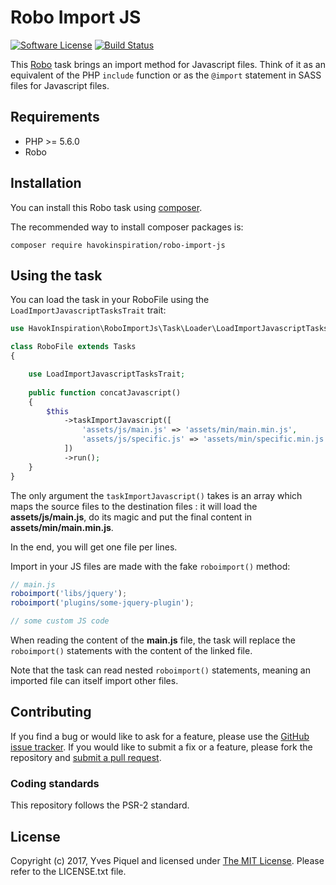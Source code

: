 # Robo Import JS

[![Software License](https://img.shields.io/badge/license-MIT-brightgreen.svg?style=flat-square)](LICENSE.txt)
[![Build Status](https://travis-ci.org/HavokInspiration/robo-import-js.svg?branch=master)](https://travis-ci.org/HavokInspiration/robo-import-js)

This [Robo](https://github.com/consolidation/robo) task brings an import method for Javascript files. Think of it as an equivalent of the PHP `include` function or as the `@import` statement in SASS files for Javascript files. 

## Requirements

- PHP >= 5.6.0
- Robo

## Installation

You can install this Robo task using [composer](http://getcomposer.org).

The recommended way to install composer packages is:

```
composer require havokinspiration/robo-import-js
```

## Using the task

You can load the task in your RoboFile using the `LoadImportJavascriptTasksTrait` trait:

```php
use HavokInspiration\RoboImportJs\Task\Loader\LoadImportJavascriptTasksTrait;

class RoboFile extends Tasks
{

    use LoadImportJavascriptTasksTrait;
    
    public function concatJavascript()
    {
        $this
            ->taskImportJavascript([
                'assets/js/main.js' => 'assets/min/main.min.js',
                'assets/js/specific.js' => 'assets/min/specific.min.js',
            ])
            ->run();
    }
}
```

The only argument the `taskImportJavascript()` takes is an array which maps the source files to the destination files : it will load the **assets/js/main.js**, do its magic and put the final content in **assets/min/main.min.js**.

In the end, you will get one file per lines. 

Import in your JS files are made with the fake `roboimport()` method:

```javascript
// main.js
roboimport('libs/jquery');
roboimport('plugins/some-jquery-plugin');

// some custom JS code
```

When reading the content of the **main.js** file, the task will replace the `roboimport()` statements with the content of the linked file.

Note that the task can read nested `roboimport()` statements, meaning an imported file can itself import other files.

## Contributing

If you find a bug or would like to ask for a feature, please use the [GitHub issue tracker](https://github.com/HavokInspiration/robo-import-js/issues).
If you would like to submit a fix or a feature, please fork the repository and [submit a pull request](https://github.com/HavokInspiration/robo-import-js/pulls).

### Coding standards

This repository follows the PSR-2 standard. 

## License

Copyright (c) 2017, Yves Piquel and licensed under [The MIT License](http://opensource.org/licenses/mit-license.php).
Please refer to the LICENSE.txt file.
